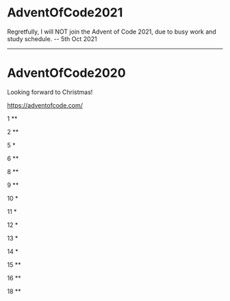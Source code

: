 # AdventOfCode2021

Regretfully, I will NOT join the Advent of Code 2021, due to busy work and study schedule. -- 5th Oct 2021

---

# AdventOfCode2020
Looking forward to Christmas!

https://adventofcode.com/


 1 **
 
 2 **
 
 5 *
 
 6 **
 
 8 **
 
 9 **
 
 10 *
 
 11 * 
 
 12 *
 
 13 *
 
 14 *
 
 15 **
 
 16 **
 
 18 **
